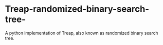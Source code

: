# Treap-randomized-binary-search-tree-
A python implementation of Treap, also known as randomized binary search tree.
